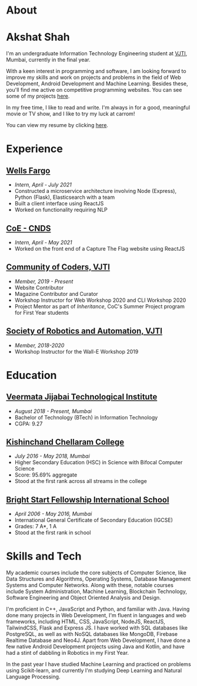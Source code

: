 # About


# Akshat Shah
I'm an undergraduate Information Technology Engineering student at [VJTI](https://vjti.ac.in/), Mumbai, currently in the final year.

With a keen interest in programming and software, I am looking forward to improve my skills and work on projects and problems in the field of Web Development, Android Development and Machine Learning. Besides these, you'll find me active on competitive programming websites. You can see some of my projects [here](https://github.com/akshatshah21).

In my free time, I like to read and write. I'm always in for a good, meaningful movie or TV show, and I like to try my luck at carrom!

You can view my resume by clicking [here](/docs/Akshat%20Shah.pdf).

# Experience
## [Wells Fargo](https://www.wellsfargojobs.com/WF-India-PHL)
* *Intern, April - July 2021*
* Constructed a microservice architecture involving Node (Express), Python (Flask), Elasticsearch with a team
* Built a client interface using ReactJS
* Worked on functionality requiring NLP

## [CoE - CNDS](https://old.vjti.ac.in/images/coe-cnds/project/index.html)
* *Intern, April - May 2021*
* Worked on the front end of a Capture The Flag website using ReactJS

## [Community of Coders, VJTI](https://communityofcoders.in/)
* *Member, 2019 - Present*
* Website Contributor
* Magazine Contributor and Curator
* Workshop Instructor for Web Workshop 2020 and CLI Workshop 2020
* Project Mentor as part of *Inheritance*, CoC's Summer Project program for First Year students

## [Society of Robotics and Automation, VJTI](https://www.wellsfargojobs.com/WF-India-PHL)
* *Member, 2018-2020*
* Workshop Instructor for the Wall-E Workshop 2019


# Education
## [Veermata Jijabai Technological Institute](https://vjtimumbai.in/)
* *August 2018 - Present, Mumbai*
* Bachelor of Technology (BTech) in Information Technology
* CGPA: 9.27

## [Kishinchand Chellaram College](https://www.kccollege.edu.in/)
* *July 2016 - May 2018, Mumbai*
* Higher Secondary Education (HSC) in Science with Bifocal Computer Science
* Score: 95.69% aggregate
* Stood at the first rank across all streams in the college

## [Bright Start Fellowship International School](https://www.brightstart.edu.in/)
* *April 2006 - May 2016, Mumbai*
* International General Certificate of Secondary Education (IGCSE)
* Grades: 7 A*, 1 A
* Stood at the first rank in school

# Skills and Tech
My academic courses include the core subjects of Computer Science, like Data Structures and Algorithms, Operating Systems, Database Management Systems and Computer Networks. Along with these, notable courses include System Administration, Machine Learning, Blockchain Technology, Software Engineering and Object Oriented Analysis and Design.

I'm proficient in C++, JavaScript and Python, and familiar with Java. Having done many projects in Web Development, I'm fluent in languages and web frameworks, including HTML, CSS, JavaScript, NodeJS, ReactJS, TailwindCSS, Flask and Express JS. I have worked with SQL databases like PostgreSQL, as well as with NoSQL databases like MongoDB, Firebase Realtime Database and Neo4J. Apart from Web Development, I have done a few native Android Development projects using Java and Kotlin, and have had a stint of dabbling in Robotics in my First Year.

In the past year I have studied Machine Learning and practiced on problems using Scikit-learn, and currently I'm studying Deep Learning and Natural Language Processing.

